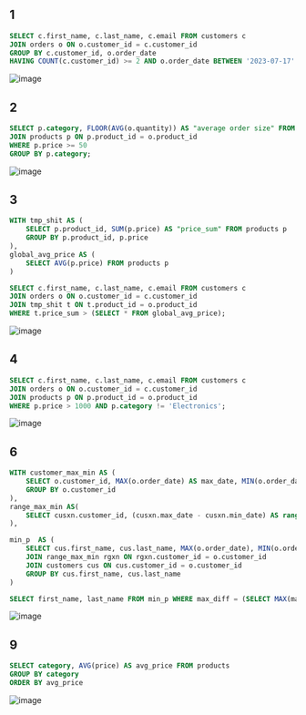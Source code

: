 ## 1
```sql
SELECT c.first_name, c.last_name, c.email FROM customers c
JOIN orders o ON o.customer_id = c.customer_id
GROUP BY c.customer_id, o.order_date
HAVING COUNT(c.customer_id) >= 2 AND o.order_date BETWEEN '2023-07-17' AND '2023-10-17';
```
![image](https://github.com/ishouldbefound/SQL/assets/144837901/f02d9975-41b6-4b0b-b92f-7fa96122fc04)

## 2
```sql
SELECT p.category, FLOOR(AVG(o.quantity)) AS "average order size" FROM orders o
JOIN products p ON p.product_id = o.product_id
WHERE p.price >= 50
GROUP BY p.category;
```
![image](https://github.com/ishouldbefound/SQL/assets/144837901/e7607fb5-a5db-4f40-b872-b655270f11a3)

## 3
```sql
WITH tmp_shit AS (
	SELECT p.product_id, SUM(p.price) AS "price_sum" FROM products p
	GROUP BY p.product_id, p.price
),
global_avg_price AS (
	SELECT AVG(p.price) FROM products p
)

SELECT c.first_name, c.last_name, c.email FROM customers c
JOIN orders o ON o.customer_id = c.customer_id
JOIN tmp_shit t ON t.product_id = o.product_id
WHERE t.price_sum > (SELECT * FROM global_avg_price);
```
![image](https://github.com/ishouldbefound/SQL/assets/144837901/7fffba55-e476-43c1-be22-65020f5e23c3)


## 4
```sql
SELECT c.first_name, c.last_name, c.email FROM customers c
JOIN orders o ON o.customer_id = c.customer_id
JOIN products p ON p.product_id = o.product_id
WHERE p.price > 1000 AND p.category != 'Electronics';
```
![image](https://github.com/ishouldbefound/SQL/assets/144837901/4255e23d-6082-4a60-887c-01ef411f0ddf)

## 6
```sql
WITH customer_max_min AS (
	SELECT o.customer_id, MAX(o.order_date) AS max_date, MIN(o.order_date) AS min_date FROM orders o
	GROUP BY o.customer_id
), 
range_max_min AS(
	SELECT cusxn.customer_id, (cusxn.max_date - cusxn.min_date) AS range FROM customer_max_min cusxn
),

min_p  AS (
	SELECT cus.first_name, cus.last_name, MAX(o.order_date), MIN(o.order_date), MAX(rgxn.range) AS max_diff FROM orders o
	JOIN range_max_min rgxn ON rgxn.customer_id = o.customer_id
	JOIN customers cus ON cus.customer_id = o.customer_id
	GROUP BY cus.first_name, cus.last_name
)

SELECT first_name, last_name FROM min_p WHERE max_diff = (SELECT MAX(max_diff) FROM min_p);
```
![image](https://github.com/ishouldbefound/SQL/assets/144837901/ecb5b2f2-5c98-44dd-8db3-bcfa3e9fcf25)

## 9
```sql
SELECT category, AVG(price) AS avg_price FROM products
GROUP BY category
ORDER BY avg_price
```
![image](https://github.com/ishouldbefound/SQL/assets/144837901/7d7684a1-28ce-48bd-bc56-94fdd888a416)
